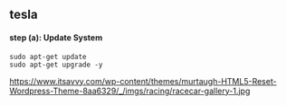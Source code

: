 ## tesla
#### step (a): Update System

```
sudo apt-get update
sudo apt-get upgrade -y
```


https://www.itsavvy.com/wp-content/themes/murtaugh-HTML5-Reset-Wordpress-Theme-8aa6329/_/imgs/racing/racecar-gallery-1.jpg

